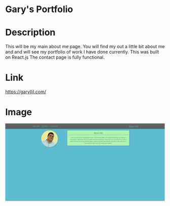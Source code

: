 # Gary's Portfolio

# Description

This will be my main about me page. You will find my out a little bit about me and and will see my portfolio of work I have done currently. This was built on React.js The contact page is fully functional.

# Link

https://garyllil.com/

# Image

<img src="https://github.com/gllil/main-about-me/blob/master/public/assets/UpdatedAboutMe.PNG">
